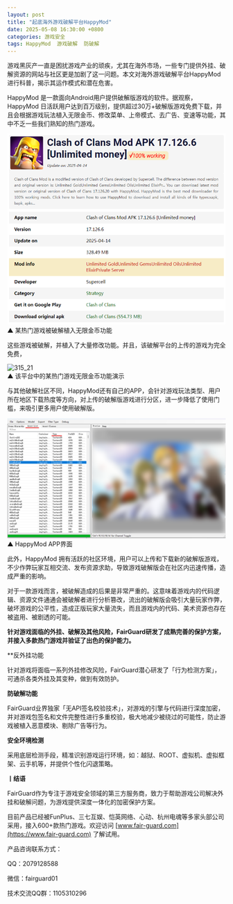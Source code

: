 ```yaml
---
layout: post
title: "起底海外游戏破解平台HappyMod"
date: 2025-05-08 16:30:00 +0800
categories: 游戏安全
tags: HappyMod  游戏破解  防破解
---
```


游戏黑灰产一直是困扰游戏产业的顽疾，尤其在海外市场，一些专门提供外挂、破解资源的网站与社区更是加剧了这一问题。本文对海外游戏破解平台HappyMod进行科普，揭示其运作模式和潜在危害。<!-- more -->  

HappyMod 是一款面向Android用户提供破解版游戏的软件。据观察，HappyMod 日活跃用户达到百万级别，提供超过30万+破解版游戏免费下载，并且会根据游戏玩法植入无限金币、修改菜单、上帝模式、去广告、变速等功能，其中不乏一些我们熟知的热门游戏。  

![315_21](/assets/res/202103/happymodgame.png)  
▲ 某热门游戏被破解植入无限金币功能

这些游戏被破解，并植入了大量修改功能。并且，该破解平台的上传的游戏为完全免费，

![315_21](/assets/res/202103/happymod案例.gif)  
▲ 该平台中的某热门游戏无限金币功能演示

与其他破解社区不同，HappyMod还有自己的APP，会针对游戏玩法类型、用户所在地区下载热度等方向，对上传的破解版游戏进行分区，进一步降低了使用门槛，来吸引更多用户使用破解版。

![315_21](/assets/res/202103/解析资源.png)  
▲ HappyMod APP界面  

此外，HappyMod 拥有活跃的社区环境，用户可以上传和下载新的破解版游戏，不少作弊玩家互相交流、发布资源求助，导致游戏破解版会在社区内迅速传播，造成严重的影响。 

对于一款游戏而言，被破解造成的后果是非常严重的。这意味着游戏内的代码逻辑、资源文件通通会被破解者进行分析篡改，流出的破解版会吸引大量玩家作弊，破坏游戏的公平性，造成正版玩家大量流失，而且游戏内的代码、美术资源也存在被盗用、被剧透的可能。

**针对游戏面临的外挂、破解及其他风险，FairGuard研发了成熟完善的保护方案，并接入多款热门游戏并验证了出色的保护能力。**

**反外挂功能

针对游戏将面临一系列外挂修改风险，FairGuard潜心研发了「行为检测方案」，可通杀各类外挂及其变种，做到有效防护。

**防破解功能**

FairGuard业界独家「无API签名校验技术」，对游戏的引擎与代码进行深度加密，并对游戏包签名和文件完整性进行多重校验，极大地减少被绕过的可能性，防止游戏被植入恶意模块、剔除广告等行为。

**安全环境检测**

采用底层检测手段，精准识别游戏运行环境，如：越狱、ROOT、虚拟机、虚拟框架、云手机等，并提供个性化闪退策略。

**丨结语**  

FairGuard作为专注于游戏安全领域的第三方服务商，致力于帮助游戏公司解决外挂和破解问题，为游戏提供深度一体化的加密保护方案。  

目前产品已经被FunPlus、三七互娱、恺英网络、心动、杭州电魂等多家头部公司采用，接入600+款热门游戏。欢迎访问 [www.fair-guard.com](https://www.fair-guard.com) 了解试用。    

产品咨询联系方式：  

QQ：2079128588  

微信：fairguard01  

技术交流QQ群：1105310296  